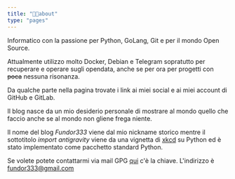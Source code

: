 ```yaml
---
title: "🤵🏻about"
type: "pages"
---
```


Informatico con la passione per Python, GoLang, Git e per il mondo Open Source.

Attualmente utilizzo molto Docker, Debian e Telegram sopratutto per recuperare e
operare sugli opendata, anche se per ora per progetti con ~~poca~~ nessuna
risonanza.

Da qualche parte nella pagina trovate i link ai miei social e ai miei account di GitHub e GitLab.


Il blog nasce da un mio desiderio personale di mostrare al mondo quello che faccio anche se al mondo non gliene frega niente.

Il nome del blog *Fundor333* viene dal mio nickname storico mentre il sottotitolo *import antigravity* viene da una vignetta di [xkcd](http://xkcd.com/353/) su Python ed è stato implementato come pacchetto standard Python.


Se volete potete contattarmi via mail GPG
[qui](https://keybase.io/fundor333/key.asc) c'è la chiave. L'indirizzo è fundor333@gmail.com

